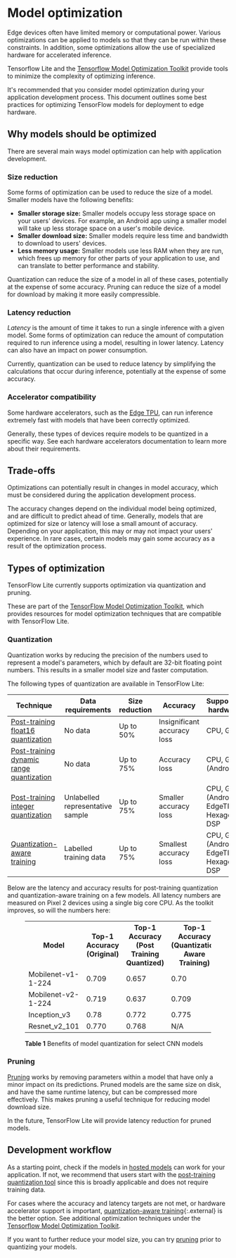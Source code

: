 # Model optimization

Edge devices often have limited memory or computational power. Various
optimizations can be applied to models so that they can be run within these
constraints. In addition, some optimizations allow the use of specialized
hardware for accelerated inference.

Tensorflow Lite and the
[Tensorflow Model Optimization Toolkit](https://www.tensorflow.org/model_optimization)
provide tools to minimize the complexity of optimizing inference.

It's recommended that you consider model optimization during your application
development process. This document outlines some best practices for optimizing
TensorFlow models for deployment to edge hardware.

## Why models should be optimized

There are several main ways model optimization can help with application
development.

### Size reduction

Some forms of optimization can be used to reduce the size of a model. Smaller
models have the following benefits:

-   **Smaller storage size:** Smaller models occupy less storage space on your
    users' devices. For example, an Android app using a smaller model will take
    up less storage space on a user's mobile device.
-   **Smaller download size:** Smaller models require less time and bandwidth to
    download to users' devices.
-   **Less memory usage:** Smaller models use less RAM when they are run, which
    frees up memory for other parts of your application to use, and can
    translate to better performance and stability.

Quantization can reduce the size of a model in all of these cases, potentially
at the expense of some accuracy. Pruning can reduce the size of a model for
download by making it more easily compressible.

### Latency reduction

*Latency* is the amount of time it takes to run a single inference with a given
model. Some forms of optimization can reduce the amount of computation required
to run inference using a model, resulting in lower latency. Latency can also
have an impact on power consumption.

Currently, quantization can be used to reduce latency by simplifying the
calculations that occur during inference, potentially at the expense of some
accuracy.

### Accelerator compatibility

Some hardware accelerators, such as the
[Edge TPU](https://cloud.google.com/edge-tpu/), can run inference extremely fast
with models that have been correctly optimized.

Generally, these types of devices require models to be quantized in a specific
way. See each hardware accelerators documentation to learn more about their
requirements.

## Trade-offs

Optimizations can potentially result in changes in model accuracy, which must be
considered during the application development process.

The accuracy changes depend on the individual model being optimized, and are
difficult to predict ahead of time. Generally, models that are optimized for
size or latency will lose a small amount of accuracy. Depending on your
application, this may or may not impact your users' experience. In rare cases,
certain models may gain some accuracy as a result of the optimization process.

## Types of optimization

TensorFlow Lite currently supports optimization via quantization and pruning.

These are part of the
[TensorFlow Model Optimization Toolkit](https://www.tensorflow.org/model_optimization),
which provides resources for model optimization techniques that are compatible
with TensorFlow Lite.

### Quantization

Quantization works by reducing the precision of the numbers used to represent a
model's parameters, which by default are 32-bit floating point numbers. This
results in a smaller model size and faster computation.

The following types of quantization are available in TensorFlow Lite:

Technique                                                                                               | Data requirements                | Size reduction | Accuracy                    | Supported hardware
------------------------------------------------------------------------------------------------------- | -------------------------------- | -------------- | --------------------------- | ------------------
[Post-training float16 quantization](post_training_float16_quant.ipynb)                                 | No data                          | Up to 50%      | Insignificant accuracy loss | CPU, GPU
[Post-training dynamic range quantization](post_training_quant.ipynb)                                   | No data                          | Up to 75%      | Accuracy loss               | CPU, GPU (Android)
[Post-training integer quantization](post_training_integer_quant.ipynb)                                 | Unlabelled representative sample | Up to 75%      | Smaller accuracy loss       | CPU, GPU (Android), EdgeTPU, Hexagon DSP
[Quantization-aware training](http://www.tensorflow.org/model_optimization/guide/quantization/training) | Labelled training data           | Up to 75%      | Smallest accuracy loss      | CPU, GPU (Android), EdgeTPU, Hexagon DSP

Below are the latency and accuracy results for post-training quantization and
quantization-aware training on a few models. All latency numbers are measured on
Pixel 2 devices using a single big core CPU. As the toolkit improves, so will
the numbers here:

<figure>
  <table>
    <tr>
      <th>Model</th>
      <th>Top-1 Accuracy (Original) </th>
      <th>Top-1 Accuracy (Post Training Quantized) </th>
      <th>Top-1 Accuracy (Quantization Aware Training) </th>
      <th>Latency (Original) (ms) </th>
      <th>Latency (Post Training Quantized) (ms) </th>
      <th>Latency (Quantization Aware Training) (ms) </th>
      <th> Size (Original) (MB)</th>
      <th> Size (Optimized) (MB)</th>
    </tr> <tr><td>Mobilenet-v1-1-224</td><td>0.709</td><td>0.657</td><td>0.70</td>
      <td>124</td><td>112</td><td>64</td><td>16.9</td><td>4.3</td></tr>
    <tr><td>Mobilenet-v2-1-224</td><td>0.719</td><td>0.637</td><td>0.709</td>
      <td>89</td><td>98</td><td>54</td><td>14</td><td>3.6</td></tr>
   <tr><td>Inception_v3</td><td>0.78</td><td>0.772</td><td>0.775</td>
      <td>1130</td><td>845</td><td>543</td><td>95.7</td><td>23.9</td></tr>
   <tr><td>Resnet_v2_101</td><td>0.770</td><td>0.768</td><td>N/A</td>
      <td>3973</td><td>2868</td><td>N/A</td><td>178.3</td><td>44.9</td></tr>
 </table>
  <figcaption>
    <b>Table 1</b> Benefits of model quantization for select CNN models
  </figcaption>
</figure>

### Pruning

[Pruning](https://www.tensorflow.org/model_optimization/guide/pruning) works by
removing parameters within a model that have only a minor impact on its
predictions. Pruned models are the same size on disk, and have the same runtime
latency, but can be compressed more effectively. This makes pruning a useful
technique for reducing model download size.

In the future, TensorFlow Lite will provide latency reduction for pruned models.

## Development workflow

As a starting point, check if the models in
[hosted models](../guide/hosted_models.md) can work for your application. If
not, we recommend that users start with the
[post-training quantization tool](post_training_quantization.md) since this is
broadly applicable and does not require training data.

For cases where the accuracy and latency targets are not met, or hardware
accelerator support is important,
[quantization-aware training](https://www.tensorflow.org/model_optimization/guide/quantization/training){:.external}
is the better option. See additional optimization techniques under the
[Tensorflow Model Optimization Toolkit](https://www.tensorflow.org/model_optimization).

If you want to further reduce your model size, you can try [pruning](#pruning)
prior to quantizing your models.
